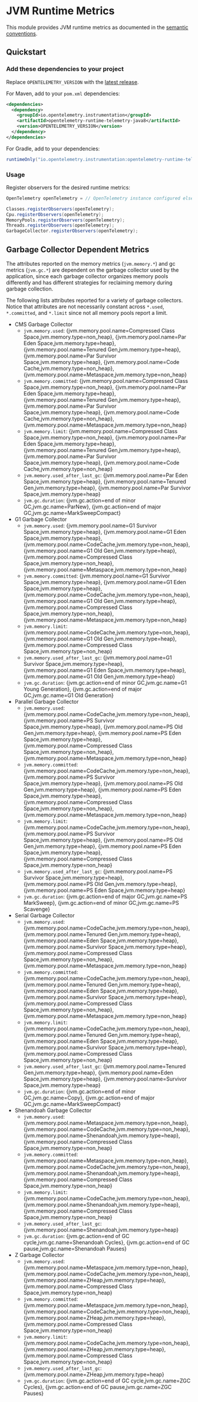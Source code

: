 # JVM Runtime Metrics

This module provides JVM runtime metrics as documented in the [semantic conventions](https://github.com/open-telemetry/semantic-conventions/blob/main/docs/runtime/jvm-metrics.md).

## Quickstart

### Add these dependencies to your project

Replace `OPENTELEMETRY_VERSION` with the [latest
release](https://search.maven.org/search?q=g:io.opentelemetry.instrumentation%20AND%20a:opentelemetry-runtime-telemetry-java8).

For Maven, add to your `pom.xml` dependencies:

```xml
<dependencies>
  <dependency>
    <groupId>io.opentelemetry.instrumentation</groupId>
    <artifactId>opentelemetry-runtime-telemetry-java8</artifactId>
    <version>OPENTELEMETRY_VERSION</version>
  </dependency>
</dependencies>
```

For Gradle, add to your dependencies:

```groovy
runtimeOnly("io.opentelemetry.instrumentation:opentelemetry-runtime-telemetry-java8:OPENTELEMETRY_VERSION")
```

### Usage

Register observers for the desired runtime metrics:

```java
OpenTelemetry openTelemetry = // OpenTelemetry instance configured elsewhere

Classes.registerObservers(openTelemetry);
Cpu.registerObservers(openTelemetry);
MemoryPools.registerObservers(openTelemetry);
Threads.registerObservers(openTelemetry);
GarbageCollector.registerObservers(openTelemetry);
```

## Garbage Collector Dependent Metrics

The attributes reported on the memory metrics (`jvm.memory.*`) and gc metrics (`jvm.gc.*`) are dependent on the garbage collector used by the application, since each garbage collector organizes memory pools differently and has different strategies for reclaiming memory during garbage collection.

The following lists attributes reported for a variety of garbage collectors. Notice that attributes are not necessarily constant across `*.used`, `*.committed`, and `*.limit` since not all memory pools report a limit.

- CMS Garbage Collector
  - `jvm.memory.used`: {jvm.memory.pool.name=Compressed Class Space,jvm.memory.type=non_heap}, {jvm.memory.pool.name=Par Eden Space,jvm.memory.type=heap}, {jvm.memory.pool.name=Tenured Gen,jvm.memory.type=heap}, {jvm.memory.pool.name=Par Survivor Space,jvm.memory.type=heap}, {jvm.memory.pool.name=Code Cache,jvm.memory.type=non_heap}, {jvm.memory.pool.name=Metaspace,jvm.memory.type=non_heap}
  - `jvm.memory.committed`: {jvm.memory.pool.name=Compressed Class Space,jvm.memory.type=non_heap}, {jvm.memory.pool.name=Par Eden Space,jvm.memory.type=heap}, {jvm.memory.pool.name=Tenured Gen,jvm.memory.type=heap}, {jvm.memory.pool.name=Par Survivor Space,jvm.memory.type=heap}, {jvm.memory.pool.name=Code Cache,jvm.memory.type=non_heap}, {jvm.memory.pool.name=Metaspace,jvm.memory.type=non_heap}
  - `jvm.memory.limit`: {jvm.memory.pool.name=Compressed Class Space,jvm.memory.type=non_heap}, {jvm.memory.pool.name=Par Eden Space,jvm.memory.type=heap}, {jvm.memory.pool.name=Tenured Gen,jvm.memory.type=heap}, {jvm.memory.pool.name=Par Survivor Space,jvm.memory.type=heap}, {jvm.memory.pool.name=Code Cache,jvm.memory.type=non_heap}
  - `jvm.memory.used_after_last_gc`: {jvm.memory.pool.name=Par Eden Space,jvm.memory.type=heap}, {jvm.memory.pool.name=Tenured Gen,jvm.memory.type=heap}, {jvm.memory.pool.name=Par Survivor Space,jvm.memory.type=heap}
  - `jvm.gc.duration`: {jvm.gc.action=end of minor GC,jvm.gc.name=ParNew}, {jvm.gc.action=end of major GC,jvm.gc.name=MarkSweepCompact}
- G1 Garbage Collector
  - `jvm.memory.used`: {jvm.memory.pool.name=G1 Survivor Space,jvm.memory.type=heap}, {jvm.memory.pool.name=G1 Eden Space,jvm.memory.type=heap}, {jvm.memory.pool.name=CodeCache,jvm.memory.type=non_heap}, {jvm.memory.pool.name=G1 Old Gen,jvm.memory.type=heap}, {jvm.memory.pool.name=Compressed Class Space,jvm.memory.type=non_heap}, {jvm.memory.pool.name=Metaspace,jvm.memory.type=non_heap}
  - `jvm.memory.committed`: {jvm.memory.pool.name=G1 Survivor Space,jvm.memory.type=heap}, {jvm.memory.pool.name=G1 Eden Space,jvm.memory.type=heap}, {jvm.memory.pool.name=CodeCache,jvm.memory.type=non_heap}, {jvm.memory.pool.name=G1 Old Gen,jvm.memory.type=heap}, {jvm.memory.pool.name=Compressed Class Space,jvm.memory.type=non_heap}, {jvm.memory.pool.name=Metaspace,jvm.memory.type=non_heap}
  - `jvm.memory.limit`: {jvm.memory.pool.name=CodeCache,jvm.memory.type=non_heap}, {jvm.memory.pool.name=G1 Old Gen,jvm.memory.type=heap}, {jvm.memory.pool.name=Compressed Class Space,jvm.memory.type=non_heap}
  - `jvm.memory.used_after_last_gc`: {jvm.memory.pool.name=G1 Survivor Space,jvm.memory.type=heap}, {jvm.memory.pool.name=G1 Eden Space,jvm.memory.type=heap}, {jvm.memory.pool.name=G1 Old Gen,jvm.memory.type=heap}
  - `jvm.gc.duration`: {jvm.gc.action=end of minor GC,jvm.gc.name=G1 Young Generation}, {jvm.gc.action=end of major GC,jvm.gc.name=G1 Old Generation}
- Parallel Garbage Collector
  - `jvm.memory.used`: {jvm.memory.pool.name=CodeCache,jvm.memory.type=non_heap}, {jvm.memory.pool.name=PS Survivor Space,jvm.memory.type=heap}, {jvm.memory.pool.name=PS Old Gen,jvm.memory.type=heap}, {jvm.memory.pool.name=PS Eden Space,jvm.memory.type=heap}, {jvm.memory.pool.name=Compressed Class Space,jvm.memory.type=non_heap}, {jvm.memory.pool.name=Metaspace,jvm.memory.type=non_heap}
  - `jvm.memory.committed`: {jvm.memory.pool.name=CodeCache,jvm.memory.type=non_heap}, {jvm.memory.pool.name=PS Survivor Space,jvm.memory.type=heap}, {jvm.memory.pool.name=PS Old Gen,jvm.memory.type=heap}, {jvm.memory.pool.name=PS Eden Space,jvm.memory.type=heap}, {jvm.memory.pool.name=Compressed Class Space,jvm.memory.type=non_heap}, {jvm.memory.pool.name=Metaspace,jvm.memory.type=non_heap}
  - `jvm.memory.limit`: {jvm.memory.pool.name=CodeCache,jvm.memory.type=non_heap}, {jvm.memory.pool.name=PS Survivor Space,jvm.memory.type=heap}, {jvm.memory.pool.name=PS Old Gen,jvm.memory.type=heap}, {jvm.memory.pool.name=PS Eden Space,jvm.memory.type=heap}, {jvm.memory.pool.name=Compressed Class Space,jvm.memory.type=non_heap}
  - `jvm.memory.used_after_last_gc`: {jvm.memory.pool.name=PS Survivor Space,jvm.memory.type=heap}, {jvm.memory.pool.name=PS Old Gen,jvm.memory.type=heap}, {jvm.memory.pool.name=PS Eden Space,jvm.memory.type=heap}
  - `jvm.gc.duration`: {jvm.gc.action=end of major GC,jvm.gc.name=PS MarkSweep}, {jvm.gc.action=end of minor GC,jvm.gc.name=PS Scavenge}
- Serial Garbage Collector
  - `jvm.memory.used`: {jvm.memory.pool.name=CodeCache,jvm.memory.type=non_heap}, {jvm.memory.pool.name=Tenured Gen,jvm.memory.type=heap}, {jvm.memory.pool.name=Eden Space,jvm.memory.type=heap}, {jvm.memory.pool.name=Survivor Space,jvm.memory.type=heap}, {jvm.memory.pool.name=Compressed Class Space,jvm.memory.type=non_heap}, {jvm.memory.pool.name=Metaspace,jvm.memory.type=non_heap}
  - `jvm.memory.committed`: {jvm.memory.pool.name=CodeCache,jvm.memory.type=non_heap}, {jvm.memory.pool.name=Tenured Gen,jvm.memory.type=heap}, {jvm.memory.pool.name=Eden Space,jvm.memory.type=heap}, {jvm.memory.pool.name=Survivor Space,jvm.memory.type=heap}, {jvm.memory.pool.name=Compressed Class Space,jvm.memory.type=non_heap}, {jvm.memory.pool.name=Metaspace,jvm.memory.type=non_heap}
  - `jvm.memory.limit`: {jvm.memory.pool.name=CodeCache,jvm.memory.type=non_heap}, {jvm.memory.pool.name=Tenured Gen,jvm.memory.type=heap}, {jvm.memory.pool.name=Eden Space,jvm.memory.type=heap}, {jvm.memory.pool.name=Survivor Space,jvm.memory.type=heap}, {jvm.memory.pool.name=Compressed Class Space,jvm.memory.type=non_heap}
  - `jvm.memory.used_after_last_gc`: {jvm.memory.pool.name=Tenured Gen,jvm.memory.type=heap}, {jvm.memory.pool.name=Eden Space,jvm.memory.type=heap}, {jvm.memory.pool.name=Survivor Space,jvm.memory.type=heap}
  - `jvm.gc.duration`: {jvm.gc.action=end of minor GC,jvm.gc.name=Copy}, {jvm.gc.action=end of major GC,jvm.gc.name=MarkSweepCompact}
- Shenandoah Garbage Collector
  - `jvm.memory.used`: {jvm.memory.pool.name=Metaspace,jvm.memory.type=non_heap}, {jvm.memory.pool.name=CodeCache,jvm.memory.type=non_heap}, {jvm.memory.pool.name=Shenandoah,jvm.memory.type=heap}, {jvm.memory.pool.name=Compressed Class Space,jvm.memory.type=non_heap}
  - `jvm.memory.committed`: {jvm.memory.pool.name=Metaspace,jvm.memory.type=non_heap}, {jvm.memory.pool.name=CodeCache,jvm.memory.type=non_heap}, {jvm.memory.pool.name=Shenandoah,jvm.memory.type=heap}, {jvm.memory.pool.name=Compressed Class Space,jvm.memory.type=non_heap}
  - `jvm.memory.limit`: {jvm.memory.pool.name=CodeCache,jvm.memory.type=non_heap}, {jvm.memory.pool.name=Shenandoah,jvm.memory.type=heap}, {jvm.memory.pool.name=Compressed Class Space,jvm.memory.type=non_heap}
  - `jvm.memory.used_after_last_gc`: {jvm.memory.pool.name=Shenandoah,jvm.memory.type=heap}
  - `jvm.gc.duration`: {jvm.gc.action=end of GC cycle,jvm.gc.name=Shenandoah Cycles}, {jvm.gc.action=end of GC pause,jvm.gc.name=Shenandoah Pauses}
- Z Garbage Collector
  - `jvm.memory.used`: {jvm.memory.pool.name=Metaspace,jvm.memory.type=non_heap}, {jvm.memory.pool.name=CodeCache,jvm.memory.type=non_heap}, {jvm.memory.pool.name=ZHeap,jvm.memory.type=heap}, {jvm.memory.pool.name=Compressed Class Space,jvm.memory.type=non_heap}
  - `jvm.memory.committed`: {jvm.memory.pool.name=Metaspace,jvm.memory.type=non_heap}, {jvm.memory.pool.name=CodeCache,jvm.memory.type=non_heap}, {jvm.memory.pool.name=ZHeap,jvm.memory.type=heap}, {jvm.memory.pool.name=Compressed Class Space,jvm.memory.type=non_heap}
  - `jvm.memory.limit`: {jvm.memory.pool.name=CodeCache,jvm.memory.type=non_heap}, {jvm.memory.pool.name=ZHeap,jvm.memory.type=heap}, {jvm.memory.pool.name=Compressed Class Space,jvm.memory.type=non_heap}
  - `jvm.memory.used_after_last_gc`: {jvm.memory.pool.name=ZHeap,jvm.memory.type=heap}
  - `jvm.gc.duration`: {jvm.gc.action=end of GC cycle,jvm.gc.name=ZGC Cycles}, {jvm.gc.action=end of GC pause,jvm.gc.name=ZGC Pauses}
